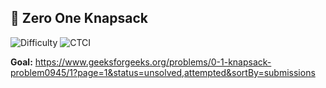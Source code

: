 ## 🧩 Zero One Knapsack 

<p>
  <img alt="Difficulty" src="https://img.shields.io/badge/Implementation_Difficulty-Medium-yellow">
  
  <img alt="CTCI" src="https://img.shields.io/badge/Source-Elshad kariomov (Zero One Knapsack)-1e90ff?style=for-the-badge">
</p>

**Goal:** 
https://www.geeksforgeeks.org/problems/0-1-knapsack-problem0945/1?page=1&status=unsolved,attempted&sortBy=submissions
